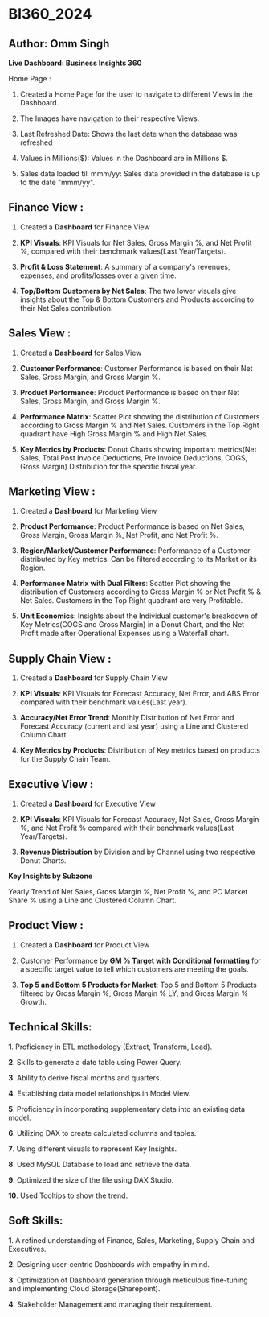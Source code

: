 # BI360_2024
Author: Omm Singh
------------------------------------------------------------------------------------------------
**Live Dashboard: Business Insights 360**

Home Page :

1. Created a Home Page for the user to navigate to different Views in the Dashboard.

2. The Images have navigation to their respective Views.

3. Last Refreshed Date: Shows the last date when the database was refreshed

4. Values in Millions($):  Values in the Dashboard are in Millions $.

5. Sales data loaded till mmm/yy: Sales data provided in the database is up to the date "mmm/yy".

**Finance View** :
------------------------------------------------------------------------------------------------
1. Created a **Dashboard** for Finance View

2. **KPI Visuals**: KPI Visuals for Net Sales, Gross Margin %, and Net Profit %, compared with their benchmark values(Last Year/Targets).

3. **Profit & Loss Statement**: A summary of a company's revenues, expenses, and profits/losses over a given time.

4. **Top/Bottom Customers by Net Sales**: The two lower visuals give insights about the Top & Bottom Customers and Products according to their Net Sales contribution.

**Sales View** :
------------------------------------------------------------------------------------------------
1. Created a **Dashboard** for Sales View

2. **Customer Performance**: Customer Performance is based on their Net Sales, Gross Margin, and Gross Margin %.

3. **Product Performance**: Product Performance is based on their Net Sales, Gross Margin, and Gross Margin %.

4. **Performance Matrix**: Scatter Plot showing the distribution of Customers according to Gross Margin % and Net Sales. Customers in the Top Right quadrant have High Gross Margin % and High Net Sales.

5. **Key Metrics by Products**: Donut Charts showing important metrics(Net Sales, Total Post Invoice Deductions, Pre Invoice Deductions, COGS, Gross Margin) Distribution for the specific fiscal year.

**Marketing View** :
------------------------------------------------------------------------------------------------
1. Created a **Dashboard** for Marketing View

2. **Product Performance**: Product Performance is based on Net Sales, Gross Margin, Gross Margin %, Net Profit, and Net Profit %.

3. **Region/Market/Customer Performance**: Performance of a Customer distributed by Key metrics. Can be filtered according to its Market or its Region.

4. **Performance Matrix with Dual Filters**: Scatter Plot showing the distribution of Customers according to Gross Margin % or Net Profit % & Net Sales. Customers in the Top Right quadrant are very Profitable.

5. **Unit Economics**: Insights about the Individual customer's breakdown of Key Metrics(COGS and Gross Margin) in a Donut Chart, and the Net Profit made after Operational Expenses using a Waterfall chart.

**Supply Chain View** :
------------------------------------------------------------------------------------------------
1. Created a **Dashboard** for Supply Chain View

2. **KPI Visuals**: KPI Visuals for Forecast Accuracy, Net Error, and ABS Error compared with their benchmark values(Last year).

3. **Accuracy/Net Error Trend**: Monthly Distribution of Net Error and Forecast Accuracy (current and last year) using a Line and Clustered Column Chart.

4. **Key Metrics by Products**: Distribution of Key metrics based on products for the Supply Chain Team.

**Executive View** :
------------------------------------------------------------------------------------------------
1. Created a **Dashboard** for Executive View

2. **KPI Visuals**: KPI Visuals for Forecast Accuracy, Net Sales, Gross Margin %, and Net Profit % compared with their benchmark values(Last Year/Targets).

3. **Revenue Distribution** by Division and by Channel using two respective Donut Charts.

**Key Insights by Subzone**

Yearly Trend of Net Sales, Gross Margin %, Net Profit %, and PC Market Share % using a Line and Clustered Column Chart.

**Product View** :
------------------------------------------------------------------------------------------------
1. Created a **Dashboard** for Product View

2. Customer Performance by **GM % Target with Conditional formatting** for a specific target value to tell which customers are meeting the goals.

3. **Top 5 and Bottom 5 Products for Market**: Top 5 and Bottom 5 Products filtered by Gross Margin %, Gross Margin % LY, and Gross Margin % Growth.
   
**Technical Skills**:
------------------------------------------------------------------------------------------------
**1**. Proficiency in ETL methodology (Extract, Transform, Load).
 
**2**. Skills to generate a date table using Power Query.
 
**3**. Ability to derive fiscal months and quarters.
 
**4**.  Establishing data model relationships in Model View.

**5**. Proficiency in incorporating supplementary data into an existing data model.

**6**. Utilizing DAX to create calculated columns and tables.

**7**. Using different visuals to represent Key Insights.

**8**. Used MySQL Database to load and retrieve the data.

**9**. Optimized the size of the file using DAX Studio.

**10**. Used Tooltips to show the trend.

**Soft Skills**:
 -----------------------------------------------------------------------------------------------
**1**. A refined understanding of Finance, Sales, Marketing, Supply Chain and Executives.

**2**. Designing user-centric Dashboards with empathy in mind.

**3**. Optimization of Dashboard generation through meticulous fine-tuning and implementing Cloud Storage(Sharepoint).

**4**. Stakeholder Management and managing their requirement.
